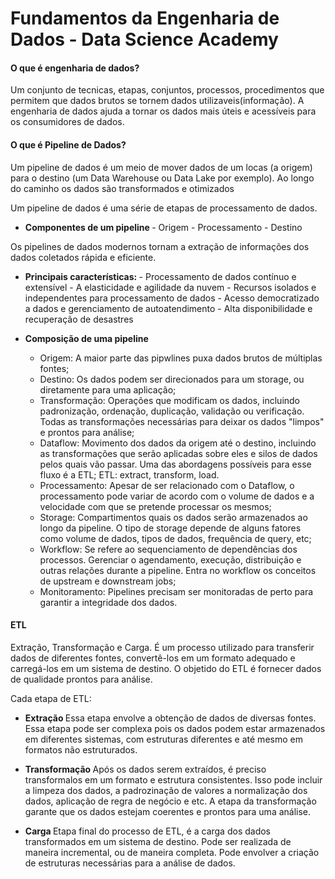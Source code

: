 #  Fundamentos da Engenharia de Dados -  Data Science Academy

#### O que é engenharia de dados?
Um conjunto de tecnicas, etapas, conjuntos, processos, procedimentos que permitem que dados brutos se tornem dados utilizaveis(informação).
A engenharia de dados ajuda a tornar os dados mais úteis e acessíveis para os consumidores de dados.

#### O que é Pipeline de Dados?
Um pipeline de dados é um meio de mover dados de um locas (a origem) para o destino (um Data Warehouse ou Data Lake por exemplo).
Ao longo do caminho os dados são transformados e otimizados

Um pipeline de dados é uma série de etapas de processamento de dados.

- <b > Componentes de um pipeline </b>
      - Origem
      - Processamento 
      - Destino
  
Os pipelines de dados modernos tornam a extração de informações dos dados coletados rápida e eficiente.

- <b> Principais características: </b>
      - Processamento de dados contínuo e extensível
      - A elasticidade e agilidade da nuvem
      - Recursos isolados  e independentes para processamento de dados
      - Acesso democratizado a dados e gerenciamento de autoatendimento
      - Alta disponibilidade e recuperação de desastres
  
- <b> Composição de uma pipeline </b>
    - Origem: A maior parte das pipwlines puxa dados brutos de múltiplas fontes;
    - Destino: Os dados podem ser direcionados para um storage, ou diretamente para uma aplicação;
    - Transformação: Operações que modificam os dados, incluindo padronização, ordenação, duplicação, validação ou verificação. Todas as transformações necessárias para deixar os dados "limpos" e prontos para análise;
    - Dataflow: Movimento dos dados da origem até o destino, incluindo as transformações que serão aplicadas sobre eles e silos de dados pelos quais vão passar. Uma das abordagens possíveis para esse fluxo é a ETL;
              ETL: extract, transform, load.
    - Processamento: Apesar de ser relacionado com o Dataflow, o processamento pode variar de acordo com o volume de dados e a velocidade com que se pretende processar os mesmos;
    - Storage: Compartimentos quais os dados serão armazenados ao longo da pipeline. O tipo de storage depende de alguns fatores como volume de dados, tipos de dados, frequência de query, etc;
    - Workflow: Se refere ao sequenciamento de dependências dos processos. Gerenciar o agendamento, execução, distribuição e outras relações durante a pipeline. Entra no workflow os conceitos de upstream e downstream jobs;
    - Monitoramento: Pipelines precisam ser monitoradas de perto para garantir a integridade dos dados.


#### ETL 
Extração, Transformação e Carga. 
É um processo utilizado para transferir dados de diferentes fontes, convertê-los em um formato adequado e carregá-los em um sistema de destino. O objetido do ETL é fornecer dados de qualidade prontos para análise.

Cada etapa de ETL:

- <b> Extração </b>
Essa etapa envolve a obtenção de dados de diversas fontes. Essa etapa pode ser complexa pois os dados podem estar armazenados em diferentes sistemas, com estruturas diferentes e até mesmo em formatos não estruturados.

- <b> Transformação </b>
Após os dados serem extraídos, é preciso transformalos em um formato e estrutura consistentes. Isso pode incluir a limpeza dos dados,  a padrozinação de valores a normalização dos dados, aplicação de regra de negócio e etc. A etapa da transformação garante que os dados estejam coerentes e prontos para uma análise.

- <b> Carga </b>
Etapa final do processo de ETL, é a carga dos dados transformados em um sistema de destino. Pode ser realizada de maneira incremental, ou de maneira completa. Pode envolver a criação de estruturas necessárias para a análise de dados.
